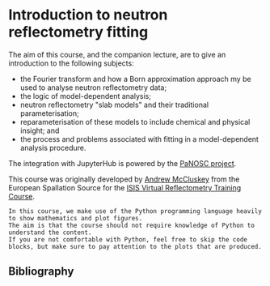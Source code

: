# Introduction to neutron reflectometry fitting

The aim of this course, and the companion lecture, are to give an introduction to the following subjects: 
- the Fourier transform and how a Born approximation approach my be used to analyse neutron reflectometry data; 
- the logic of model-dependent analysis; 
- neutron reflectometry "slab models" and their traditional parameterisation; 
- reparameterisation of these models to include chemical and physical insight; and 
- the process and problems associated with fitting in a model-dependent analysis procedure. 

The integration with JupyterHub is powered by the [PaNOSC project](https://www.panosc.eu). 

This course was originally developed by [Andrew McCluskey](mailto:andrew.mccluskey@ess.eu) from the European Spallation Source for the [ISIS Virtual Reflectometry Training Course](https://indico.stfc.ac.uk/event/355/). 

```{note}
In this course, we make use of the Python programming language heavily to show mathematics and plot figures. 
The aim is that the course should not require knowledge of Python to understand the content.
If you are not comfortable with Python, feel free to skip the code blocks, but make sure to pay attention to the plots that are produced. 
```

## Bibliography

```{bibliography}
```
